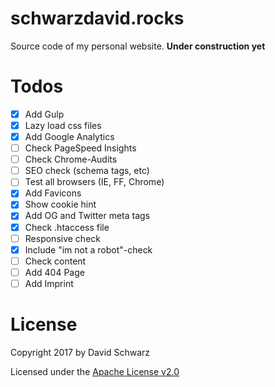 # schwarzdavid.rocks

Source code  of my personal website. **Under construction yet**

# Todos

- [x] Add Gulp
- [x] Lazy load css files
- [x] Add Google Analytics
- [ ] Check PageSpeed Insights
- [ ] Check Chrome-Audits
- [ ] SEO check (schema tags, etc)
- [ ] Test all browsers (IE, FF, Chrome)
- [x] Add Favicons
- [x] Show cookie hint
- [x] Add OG and Twitter meta tags
- [x] Check .htaccess file
- [ ] Responsive check
- [x] Include "im not a robot"-check
- [ ] Check content
- [ ] Add 404 Page
- [ ] Add Imprint

# License

Copyright 2017 by David  Schwarz

Licensed under the [Apache License v2.0](LICENSE)